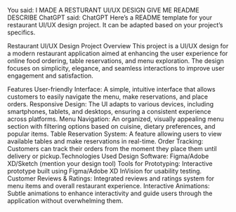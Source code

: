 
You said:
I MADE A RESTURANT UI/UX DESIGN GIVE ME README DESCRIBE
ChatGPT said:
ChatGPT
Here’s a README template for your restaurant UI/UX design project. It can be adapted based on your project’s specifics.

Restaurant UI/UX Design
Project Overview
This project is a UI/UX design for a modern restaurant application aimed at enhancing the user experience for online food ordering, table reservations, and menu exploration. The design focuses on simplicity, elegance, and seamless interactions to improve user engagement and satisfaction.

Features
User-friendly Interface: A simple, intuitive interface that allows customers to easily navigate the menu, make reservations, and place orders.
Responsive Design: The UI adapts to various devices, including smartphones, tablets, and desktops, ensuring a consistent experience across platforms.
Menu Navigation: An organized, visually appealing menu section with filtering options based on cuisine, dietary preferences, and popular items.
Table Reservation System: A feature allowing users to view available tables and make reservations in real-time.
Order Tracking: Customers can track their orders from the moment they place them until delivery or pickup.Technologies Used
Design Software: Figma/Adobe XD/Sketch (mention your design tool)
Tools for Prototyping: Interactive prototype built using Figma/Adobe XD InVision for usability testing.
Customer Reviews & Ratings: Integrated reviews and ratings system for menu items and overall restaurant experience.
Interactive Animations: Subtle animations to enhance interactivity and guide users through the application without overwhelming them.
